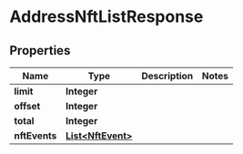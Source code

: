 

# AddressNftListResponse


## Properties

Name | Type | Description | Notes
------------ | ------------- | ------------- | -------------
**limit** | **Integer** |  | 
**offset** | **Integer** |  | 
**total** | **Integer** |  | 
**nftEvents** | [**List&lt;NftEvent&gt;**](NftEvent.md) |  | 




